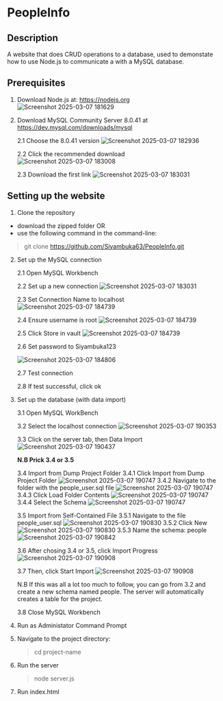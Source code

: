 # PeopleInfo
## Description

A website that does CRUD operations to a database, used to demonstate how to use Node.js to communicate a with a MySQL database.

## Prerequisites 

1. Download Node.js at: https://nodejs.org
     ![Screenshot 2025-03-07 181629](https://github.com/user-attachments/assets/59f09a2b-2ac1-4420-824c-ac6c9f61508f)

2. Download MySQL Community Server 8.0.41 at https://dev.mysql.com/downloads/mysql
   
   2.1 Choose the 8.0.41 version
   ![Screenshot 2025-03-07 182936](https://github.com/user-attachments/assets/f3e59213-5238-41e0-bf47-c0f61d0be238)
   
   2.2 Click the recommended download
   ![Screenshot 2025-03-07 183008](https://github.com/user-attachments/assets/00e96090-4d14-4256-a704-620231dba7cf)
   
   2.3 Download the first link
   ![Screenshot 2025-03-07 183031](https://github.com/user-attachments/assets/2da62bdf-41bd-478f-b59f-928c6c42b7c2)

## Setting up the website

1. Clone the repository

* download the zipped folder OR
* use the following command in the command-line:
> git clone https://github.com/Siyambuka63/PeopleInfo.git

2. Set up the MySQL connection
   
   2.1 Open MySQL Workbench
   
   2.2 Set up a new connection
   ![Screenshot 2025-03-07 183031](https://github.com/user-attachments/assets/6a4aaf02-99ff-4ff2-8312-c12a96a04167)
   
   2.3 Set Connection Name to localhost
   ![Screenshot 2025-03-07 184739](https://github.com/user-attachments/assets/6ccd8e2a-dae0-484a-9991-b27eef1770af)
   
   2.4 Ensure username is root
   ![Screenshot 2025-03-07 184739](https://github.com/user-attachments/assets/ab130ca4-b2ab-4101-bfcf-73d678591135)
   
   2.5 Click Store in vault
   ![Screenshot 2025-03-07 184739](https://github.com/user-attachments/assets/7b5e700e-754a-4982-a1ea-6c237a2fa6c0)
   
   2.6 Set password to Siyambuka123

   ![Screenshot 2025-03-07 184806](https://github.com/user-attachments/assets/5b362721-c5ea-45a4-aa7d-abc67ab69741)
   
   2.7 Test connection
   
   2.8 If test successful, click ok

4. Set up the database (with data import)
   
   3.1 Open MySQL WorkBench
   
   3.2 Select the localhost connection
   ![Screenshot 2025-03-07 190353](https://github.com/user-attachments/assets/5d8de716-bb0e-4881-95b1-aa12d2f89a2f)
   
   3.3 Click on the server tab, then Data Import
   ![Screenshot 2025-03-07 190437](https://github.com/user-attachments/assets/bf2144b7-df73-47f0-b5b2-9108a08bb0f7)
   
   **N.B Prick 3.4 or 3.5**
   
   3.4 Import from Dump Project Folder 
       3.4.1 Click Import from Dump Project Folder
       ![Screenshot 2025-03-07 190747](https://github.com/user-attachments/assets/22c18de0-b0a5-476c-ba06-77c01081d6e2)
       3.4.2 Navigate to the folder with the people_user.sql file
       ![Screenshot 2025-03-07 190747](https://github.com/user-attachments/assets/94a96d38-9984-49b1-a635-c8a0da7fc7e2)
       3.4.3 Click Load Folder Contents
        ![Screenshot 2025-03-07 190747](https://github.com/user-attachments/assets/d9176af8-b07e-4473-9097-de074371b8b1)
       3.4.4 Select the Schema
       ![Screenshot 2025-03-07 190747](https://github.com/user-attachments/assets/c7df6b3b-71c5-4c4b-a31e-1e5faff57ec6)

   3.5 Import from Self-Contained File
       3.5.1 Navigate to the file people_user.sql
       ![Screenshot 2025-03-07 190830](https://github.com/user-attachments/assets/5155b715-e503-421a-836a-19b9e42cc74c)
       3.5.2 Click New
       ![Screenshot 2025-03-07 190830](https://github.com/user-attachments/assets/1eae4d40-a718-4bef-a5b7-2770f340a5ed)
       3.5.3 Name the schema: people
       ![Screenshot 2025-03-07 190842](https://github.com/user-attachments/assets/376a0bf4-f092-410b-8a04-ede0272ac3a7)

   3.6 After chosing 3.4 or 3.5, click Import Progress
   ![Screenshot 2025-03-07 190908](https://github.com/user-attachments/assets/1d516465-9a38-4525-bfeb-a01339394b05)

   3.7 Then, click Start Import
   ![Screenshot 2025-03-07 190908](https://github.com/user-attachments/assets/9c0eb39c-808d-4319-a978-e5511b99b73e)

   N.B If this was all a lot too much to follow, you can go from 3.2 and create a new schema named people. The server will automatically creates a table for the project. 

   3.8 Close MySQL Workbench

6. Run as Administator Command Prompt
   
7. Navigate to the project directory:
   > cd project-name

8. Run the server
   > node server.js

9. Run index.html
   
